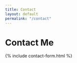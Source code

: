 ```yaml
---
title: Contact
layout: default
permalink: "/contact"
---
```


# Contact Me

{% include contact-form.html %}